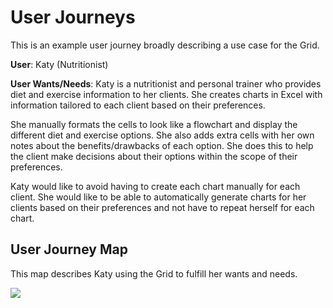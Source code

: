 # User Journeys

This is an example user journey broadly describing a use case for the Grid.

**User**: Katy (Nutritionist)

**User Wants/Needs**: Katy is a nutritionist and personal trainer who provides diet and exercise information to her clients. She creates charts in Excel with information tailored to each client based on their preferences.

She manually formats the cells to look like a flowchart and display the different diet and exercise options. She also adds extra cells with her own notes about the benefits/drawbacks
of each option. She does this to help the client make decisions about their options within the scope of their preferences.

Katy would like to avoid having to create each chart manually for each client. She would like to be able to automatically generate charts for her clients based on their preferences and not have to repeat herself for each chart.

## User Journey Map

This map describes Katy using the Grid to fulfill her wants and needs.

<img src="/img/katy-user-journey.png"/>